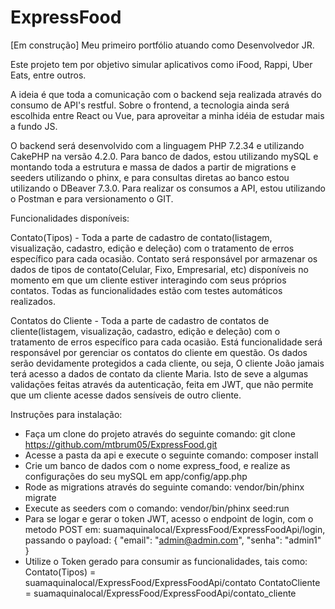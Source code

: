 # ExpressFood
[Em construção]
Meu primeiro portfólio atuando como Desenvolvedor JR.

Este projeto tem por objetivo simular aplicativos como iFood, Rappi, Uber Eats, entre outros.

A ideia é que toda a comunicação com o backend seja realizada através do consumo de API's restful.
Sobre o frontend, a tecnologia ainda será escolhida entre React ou Vue, para aproveitar a minha idéia de estudar mais a fundo JS.

O backend será desenvolvido com a linguagem PHP 7.2.34 e utilizando CakePHP na versão 4.2.0.
Para banco de dados, estou utilizando mySQL e montando toda a estrutura e massa de dados a partir de migrations e seeders utilizando o phinx, e para consultas diretas ao banco estou utilizando o DBeaver 7.3.0.
Para realizar os consumos a API, estou utilizando o Postman e para versionamento o GIT.

Funcionalidades disponíveis:

Contato(Tipos) - Toda a parte de cadastro de contato(listagem, visualização, cadastro, edição e deleção) com o tratamento de erros específico para cada ocasião.
Contato será responsável por armazenar os dados de tipos de contato(Celular, Fixo, Empresarial, etc) disponíveis no momento em que um cliente estiver interagindo com seus próprios contatos.
Todas as funcionalidades estão com testes automáticos realizados.

Contatos do Cliente - Toda a parte de cadastro de contatos de cliente(listagem, visualização, cadastro, edição e deleção) com o tratamento de erros específico para cada ocasião.
Está funcionalidade será responsável por gerenciar os contatos do cliente em questão.
Os dados serão devidamente protegidos a cada cliente, ou seja, O cliente João jamais terá acesso a dados de contato da cliente Maria. Isto de seve a algumas validações feitas através da autenticação, feita em JWT, que não permite que um cliente acesse dados sensíveis de outro cliente.


Instruções para instalação:

- Faça um clone do projeto através do seguinte comando: git clone https://github.com/mtbrum05/ExpressFood.git
- Acesse a pasta da api e execute o seguinte comando: composer install
- Crie um banco de dados com o nome express_food, e realize as configurações do seu mySQL em app/config/app.php
- Rode as migrations através do seguinte comando: vendor/bin/phinx migrate
- Execute as seeders com o comando: vendor/bin/phinx seed:run
- Para se logar e gerar o token JWT, acesso o endpoint de login, com o metodo POST em: suamaquinalocal/ExpressFood/ExpressFoodApi/login, passando o payload:
            {
            "email": "admin@admin.com",
            "senha": "admin1"
            }
- Utilize o Token gerado para consumir as funcionalidades, tais como:
Contato(Tipos) = suamaquinalocal/ExpressFood/ExpressFoodApi/contato
ContatoCliente = suamaquinalocal/ExpressFood/ExpressFoodApi/contato_cliente